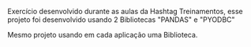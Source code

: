Exercício desenvolvido durante as aulas da Hashtag Treinamentos, esse projeto foi desenvolvido usando 2 Bibliotecas "PANDAS" e "PYODBC"

Mesmo projeto usando em cada aplicação uma Biblioteca.